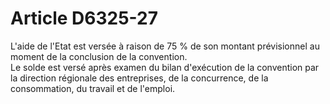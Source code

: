 # Article D6325-27

L'aide de l'Etat est versée à raison de 75 % de son montant prévisionnel au moment de la conclusion de la convention.  
Le solde est versé après examen du bilan d'exécution de la convention par la direction régionale des entreprises, de la concurrence, de la consommation, du travail et de l'emploi.